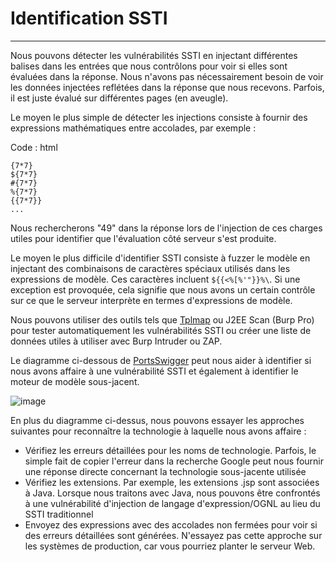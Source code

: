Identification SSTI
===================

* * * * *

Nous pouvons détecter les vulnérabilités SSTI en injectant différentes balises dans les entrées que nous contrôlons pour voir si elles sont évaluées dans la réponse. Nous n'avons pas nécessairement besoin de voir les données injectées reflétées dans la réponse que nous recevons. Parfois, il est juste évalué sur différentes pages (en aveugle).

Le moyen le plus simple de détecter les injections consiste à fournir des expressions mathématiques entre accolades, par exemple :

Code : html

```
{7*7}
${7*7}
#{7*7}
%{7*7}
{{7*7}}
...

```

Nous rechercherons "49" dans la réponse lors de l'injection de ces charges utiles pour identifier que l'évaluation côté serveur s'est produite.

Le moyen le plus difficile d'identifier SSTI consiste à fuzzer le modèle en injectant des combinaisons de caractères spéciaux utilisés dans les expressions de modèle. Ces caractères incluent `${{<%[%'"}}%\`. Si une exception est provoquée, cela signifie que nous avons un certain contrôle sur ce que le serveur interprète en termes d'expressions de modèle.

Nous pouvons utiliser des outils tels que [Tplmap](https://github.com/epinna/tplmap) ou J2EE Scan (Burp Pro) pour tester automatiquement les vulnérabilités SSTI ou créer une liste de données utiles à utiliser avec Burp Intruder ou ZAP.

Le diagramme ci-dessous de [PortsSwigger](https://portswigger.net/research/server-side-template-injection) peut nous aider à identifier si nous avons affaire à une vulnérabilité SSTI et également à identifier le moteur de modèle sous-jacent.

![image](https://academy.hackthebox.com/storage/modules/145/img/ssti_diagram.png)

En plus du diagramme ci-dessus, nous pouvons essayer les approches suivantes pour reconnaître la technologie à laquelle nous avons affaire :

-   Vérifiez les erreurs détaillées pour les noms de technologie. Parfois, le simple fait de copier l'erreur dans la recherche Google peut nous fournir une réponse directe concernant la technologie sous-jacente utilisée
-   Vérifiez les extensions. Par exemple, les extensions .jsp sont associées à Java. Lorsque nous traitons avec Java, nous pouvons être confrontés à une vulnérabilité d'injection de langage d'expression/OGNL au lieu du SSTI traditionnel
-   Envoyez des expressions avec des accolades non fermées pour voir si des erreurs détaillées sont générées. N'essayez pas cette approche sur les systèmes de production, car vous pourriez planter le serveur Web.
